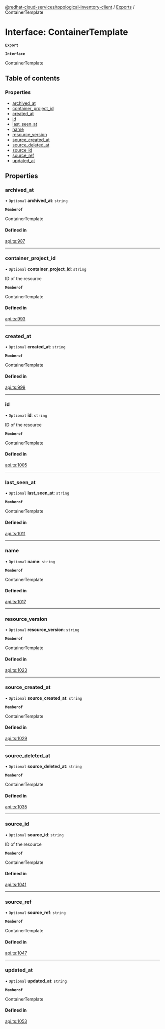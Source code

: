[@redhat-cloud-services/topological-inventory-client](../README.md) / [Exports](../modules.md) / ContainerTemplate

# Interface: ContainerTemplate

**`Export`**

**`Interface`**

ContainerTemplate

## Table of contents

### Properties

- [archived\_at](ContainerTemplate.md#archived_at)
- [container\_project\_id](ContainerTemplate.md#container_project_id)
- [created\_at](ContainerTemplate.md#created_at)
- [id](ContainerTemplate.md#id)
- [last\_seen\_at](ContainerTemplate.md#last_seen_at)
- [name](ContainerTemplate.md#name)
- [resource\_version](ContainerTemplate.md#resource_version)
- [source\_created\_at](ContainerTemplate.md#source_created_at)
- [source\_deleted\_at](ContainerTemplate.md#source_deleted_at)
- [source\_id](ContainerTemplate.md#source_id)
- [source\_ref](ContainerTemplate.md#source_ref)
- [updated\_at](ContainerTemplate.md#updated_at)

## Properties

### archived\_at

• `Optional` **archived\_at**: `string`

**`Memberof`**

ContainerTemplate

#### Defined in

[api.ts:987](https://github.com/mkholjuraev/javascript-clients/blob/master/packages/topological-inventory/api.ts#L987)

___

### container\_project\_id

• `Optional` **container\_project\_id**: `string`

ID of the resource

**`Memberof`**

ContainerTemplate

#### Defined in

[api.ts:993](https://github.com/mkholjuraev/javascript-clients/blob/master/packages/topological-inventory/api.ts#L993)

___

### created\_at

• `Optional` **created\_at**: `string`

**`Memberof`**

ContainerTemplate

#### Defined in

[api.ts:999](https://github.com/mkholjuraev/javascript-clients/blob/master/packages/topological-inventory/api.ts#L999)

___

### id

• `Optional` **id**: `string`

ID of the resource

**`Memberof`**

ContainerTemplate

#### Defined in

[api.ts:1005](https://github.com/mkholjuraev/javascript-clients/blob/master/packages/topological-inventory/api.ts#L1005)

___

### last\_seen\_at

• `Optional` **last\_seen\_at**: `string`

**`Memberof`**

ContainerTemplate

#### Defined in

[api.ts:1011](https://github.com/mkholjuraev/javascript-clients/blob/master/packages/topological-inventory/api.ts#L1011)

___

### name

• `Optional` **name**: `string`

**`Memberof`**

ContainerTemplate

#### Defined in

[api.ts:1017](https://github.com/mkholjuraev/javascript-clients/blob/master/packages/topological-inventory/api.ts#L1017)

___

### resource\_version

• `Optional` **resource\_version**: `string`

**`Memberof`**

ContainerTemplate

#### Defined in

[api.ts:1023](https://github.com/mkholjuraev/javascript-clients/blob/master/packages/topological-inventory/api.ts#L1023)

___

### source\_created\_at

• `Optional` **source\_created\_at**: `string`

**`Memberof`**

ContainerTemplate

#### Defined in

[api.ts:1029](https://github.com/mkholjuraev/javascript-clients/blob/master/packages/topological-inventory/api.ts#L1029)

___

### source\_deleted\_at

• `Optional` **source\_deleted\_at**: `string`

**`Memberof`**

ContainerTemplate

#### Defined in

[api.ts:1035](https://github.com/mkholjuraev/javascript-clients/blob/master/packages/topological-inventory/api.ts#L1035)

___

### source\_id

• `Optional` **source\_id**: `string`

ID of the resource

**`Memberof`**

ContainerTemplate

#### Defined in

[api.ts:1041](https://github.com/mkholjuraev/javascript-clients/blob/master/packages/topological-inventory/api.ts#L1041)

___

### source\_ref

• `Optional` **source\_ref**: `string`

**`Memberof`**

ContainerTemplate

#### Defined in

[api.ts:1047](https://github.com/mkholjuraev/javascript-clients/blob/master/packages/topological-inventory/api.ts#L1047)

___

### updated\_at

• `Optional` **updated\_at**: `string`

**`Memberof`**

ContainerTemplate

#### Defined in

[api.ts:1053](https://github.com/mkholjuraev/javascript-clients/blob/master/packages/topological-inventory/api.ts#L1053)
